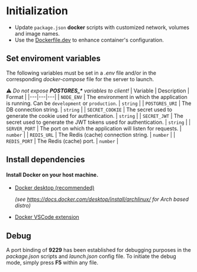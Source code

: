 # Initialization

-   Update `package.json` **docker** scripts with customized network, volumes and image names.
-   Use the [Dockerfile.dev](../Dockerfile.dev) to enhance container's configuration.

## Set enviroment variables

The following variables must be set in a _.env_ file and/or in the corresponding _docker-compose_ file for the server to launch.

:warning: _Do not expose **POSTGRES\_\*** variables to client!_
| Variable | Description | Format |
|---|---|---|
| `NODE_ENV` | The environment in which the application is running. Can be `development` or `production`. | `string` |
| `POSTGRES_URI` | The DB connection string. | `string` |
| `SECRET_COOKIE` | The secret used to generate the cookie used for authentication. | `string` |
| `SECRET_JWT` | The secret used to generate the JWT tokens used for authentication. | `string` |
| `SERVER_PORT` | The port on which the application will listen for requests. | `number` |
| `REDIS_URL` | The Redis (cache) connection string. | `number` |
| `REDIS_PORT` | The Redis (cache) port. | `number` |

## Install dependencies

#### Install Docker on your host machine.

-   [Docker desktop (recommended)](https://www.docker.com/products/docker-desktop/)

    _(see https://docs.docker.com/desktop/install/archlinux/ for Arch based distro)_

-   [Docker VSCode extension]('https://marketplace.visualstudio.com/items?itemName=ms-azuretools.vscode-docker')

## Debug

A port binding of **9229** has been established for debugging purposes in the _package.json_ scripts and _launch.json_ config file. To initiate the debug mode, simply press **F5** within any file.

